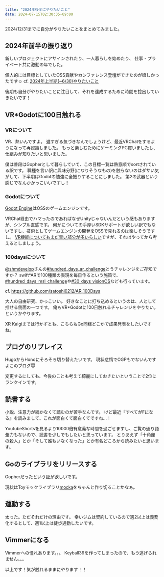 ```yaml
---
title: "2024年後半にやりたいこと"
date: 2024-07-15T02:30:35+09:00
---
```


2024/12/31までに自分がやりたいことをまとめてみました。

<!--more-->

## 2024年前半の振り返り

新しいプロジェクトにアサインされたり、一人暮らしを始めたり、 仕事・プライベート共に激動の年でした。

個人的には目標としていたOSS貢献やカンファレンス登壇ができたのが嬉しかったです☺️
cf. [2024年上半期(~6/30)やりたいこと](https://karamaru-alpha.com/posts/gocon2024/)

後期も自分がやりたいことに注目して、それを達成するために時間を捻出していきたいです！

## VR*Godotに100日触れる

### VRについて

VR、熱いんですよ。 遅すぎる気づきなんでしょうけど、最近VRChatをするようになって再認識しました。
もっと楽しむためにゲーミングPC買いましたし、仕組みが知りたいと思いました。

僕は普段はGopherとして暮らしていて、この目標一覧は熱意順でsortされている訳です。 
職種を言い訳に興味分野(になりそうなもの)を触らないのはダサい気がして、下半期はGodotの勉強に全振りすることにしました。
第2の武器という感じでなんかかっこいいですし！

### Godotについて

[Godot Engine](https://godotengine.org/)はOSSのゲームエンジンです。

VRChat経由でハマったのであればなぜUnityじゃないんだという感もありますが、シンプル直感です。
何かについての手厚いSDKサポートが欲しい訳でもないですし、技術としてゲームエンジンの開発をOSSで見れるのは楽しそうですし。
[VR機能についてもまだ青い部分が多いらしい](https://www.youtube.com/watch?v=EukYL6K5WqY)ですが、それはやってから考えるとしましょう。

### 100daysについて

[@shmdevelop](https://x.com/shmdevelop)さんの[#hundred_days_ar_challenge](https://x.com/search?q=%23hundred_days_ar_challenge&src=hashtag_click)とうチャレンジをご存知ですか？
swift*ARで100種類の表現を毎日作るという施策で、[#hundred_days_msl_challenge](https://x.com/search?q=%23hundred_days_msl_challenge&src=hashtag_click)や[#30_days_visionOS](https://x.com/search?q=%2330_days_visionOS&src=hashtag_click)なども行っています。

cf. https://github.com/satoshi0212/AR_100Days

大人の自由研究、かっこいい。
好きなことに打ち込めるというのは、人として推せる側面の一つです。
俺もVR*Godotに100日触れるチャレンジをやりたい。というかやります。

XR Kaigiまでは行かずとも、こちらもGo同様どこかで成果発表をしたいですね。

## ブログのリプレイス

HugoからHonoにそろそろ切り替えたいです。
現状怠惰でOGPもでないんですよこのブログ😇

変更するにしても、今後のことも考えて綺麗にしておきたいということで2位にランクインです。


## 読書する

小説、注意力が続かなくて読むのが苦手なんです。
けど最近『すべてがFになる』を読みまして、これが面白くて面白くてですね...！

YoutubeShortsを見るより10000倍有意義な時間を過ごせますし、ご覧の通り語彙力もないので、読書を少しでもしたいと思っています。 
とりあえず「十角館の殺人」とか「そして誰もいなくなった」とか有名どころから読みたいと思います。

## Goのライブラリをリリースする

Gopherだったという証が欲しいです。

現状はToyモックライブラリ[mocka](https://github.com/karamaru-alpha/mocka)をちゃんと作り切ることかなぁ。


## 運動する

太った。ただそれだけの理由です。
幸いジムは契約しているので週2以上は義務化するとして、週1以上は徒歩通勤したいです。

## Vimmerになる

Vimmerへの憧れあります。。。
Keyball39を作ってしまったので、もう逃げられません。。。


以上です！気が触れるままにやります！！
